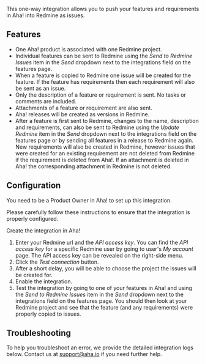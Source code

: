 This one-way integration allows you to push your features and requirements in Aha! into Redmine as issues.

## Features

* One Aha! product is associated with one Redmine project.
* Individual features can be sent to Redmine using the _Send to Redmine Issues_ item in the _Send_ dropdown next to the integrations field on the features page.
* When a feature is copied to Redmine one issue will be created for the feature. If
the feature has requirements then each requirement will also be sent as an issue.
* Only the description of a feature or requirement is sent. No tasks or comments are included.
* Attachments of a feature or requirement are also sent.
* Aha! releases will be created as versions in Redmine.
* After a feature is first sent to Redmine, changes to the name, description and requirements, can also be sent to Redmine using the _Update Redmine_ item in the _Send_ dropdown next to the integrations field on the features page or by sending all features in a release to Redmine again. New requirements will also be created in Redmine, however issues that were created for an existing requirement are not deleted from Redmine if the requirement is deleted from Aha!. If an attachment is deleted in Aha! the corresponding attachment in Redmine is not deleted.


## Configuration

You need to be a Product Owner in Aha! to set up this integration.

Please carefully follow these instructions to ensure that the integration is properly configured.

Create the integration in Aha!

1. Enter your Redmine url and the _API access key_. You can find the _API access key_ for a specific Redmine user by going to user's _My account_ page. The API access key can be revealed on the right-side menu.
2. Click the _Test connection_ button.
3. After a short delay, you will be able to choose the project the issues will be created for.
4. Enable the integration.
5. Test the integration by going to one of your features in Aha! and using the _Send to Redmine Issues_ item in the _Send_ dropdown next to the integrations field on the features page. You should then look at your Redmine project and see that the feature (and any requirements) were properly copied to issues.


## Troubleshooting

To help you troubleshoot an error, we provide the detailed integration logs below. Contact us at support@aha.io if you need further help.
